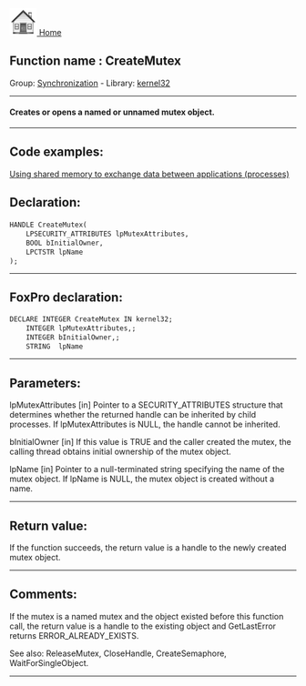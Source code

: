 [<img src="../../images/home.png"> Home ](https://github.com/VFPX/Win32API)  

## Function name : CreateMutex
Group: [Synchronization](../../functions_group.md#Synchronization)  -  Library: [kernel32](../../Libraries.md#kernel32)  
***  


#### Creates or opens a named or unnamed mutex object.
***  


## Code examples:
[Using shared memory to exchange data between applications (processes)](../../samples/sample_498.md)  

## Declaration:
```foxpro  
HANDLE CreateMutex(
	LPSECURITY_ATTRIBUTES lpMutexAttributes,
	BOOL bInitialOwner,
	LPCTSTR lpName
);  
```  
***  


## FoxPro declaration:
```foxpro  
DECLARE INTEGER CreateMutex IN kernel32;
	INTEGER lpMutexAttributes,;
	INTEGER bInitialOwner,;
	STRING  lpName  
```  
***  


## Parameters:
lpMutexAttributes 
[in] Pointer to a SECURITY_ATTRIBUTES structure that determines whether the returned handle can be inherited by child processes. If lpMutexAttributes is NULL, the handle cannot be inherited.

bInitialOwner 
[in] If this value is TRUE and the caller created the mutex, the calling thread obtains initial ownership of the mutex object.

lpName 
[in] Pointer to a null-terminated string specifying the name of the mutex object. If lpName is NULL, the mutex object is created without a name.  
***  


## Return value:
If the function succeeds, the return value is a handle to the newly created mutex object.  
***  


## Comments:
If the mutex is a named mutex and the object existed before this function call, the return value is a handle to the existing object and GetLastError returns ERROR_ALREADY_EXISTS.  
  
See also: ReleaseMutex, CloseHandle, CreateSemaphore, WaitForSingleObject.  
  
***  

